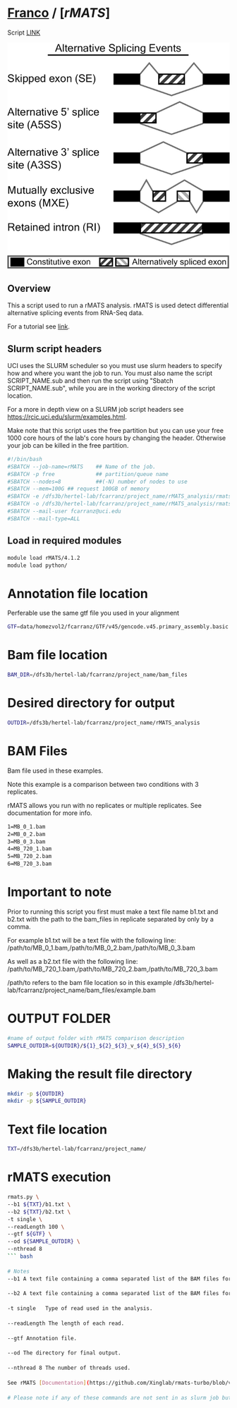# [Franco](https://github.com/altsplicer) / [***rMATS***]

Script [LINK](https://github.com/Altsplicer/Bam2BW_script/blob/main/bash/Bam2BW.sub)

[![.img/fig1.jpg](.img/fig1.jpg)](#nolink)

## Overview

This a script used to run a rMATS analysis. rMATS is used detect differential alternative splicing events from RNA-Seq data.

For a tutorial see [link](https://github.com/Xinglab/rmats-turbo/blob/v4.2.0/README.md).

## Slurm script headers
UCI uses the SLURM scheduler so you must use slurm headers to specify how and where you want the job to run. 
You must also name the script SCRIPT_NAME.sub and then run the script using "Sbatch SCRIPT_NAME.sub", while you are in the working directory of the script location. 

For a more in depth view on a SLURM job script headers see https://rcic.uci.edu/slurm/examples.html.

Make note that this script uses the free partition but you can use your free 1000 core hours of the lab's core hours by changing the header.
Otherwise your job can be killed in the free partition.

``` bash
#!/bin/bash
#SBATCH --job-name=rMATS	## Name of the job.
#SBATCH -p free				## partition/queue name
#SBATCH --nodes=8			##(-N) number of nodes to use
#SBATCH --mem=100G ## request 100GB of memory
#SBATCH -e /dfs3b/hertel-lab/fcarranz/project_name/rMATS_analysis/rmats.err	##Error_log
#SBATCH -o /dfs3b/hertel-lab/fcarranz/project_name/rMATS_analysis/rmats.out	##outputfile_log
#SBATCH --mail-user fcarranz@uci.edu
#SBATCH --mail-type=ALL
```

## Load in required modules
``` bash
module load rMATS/4.1.2
module load python/
```

# Annotation file location 
Perferable use the same gtf file you used in your alignment
``` bash
GTF=data/homezvol2/fcarranz/GTF/v45/gencode.v45.primary_assembly.basic.annotation.gtf
```
# Bam file location
``` bash
BAM_DIR=/dfs3b/hertel-lab/fcarranz/project_name/bam_files
```

# Desired directory for output
``` bash
OUTDIR=/dfs3b/hertel-lab/fcarranz/project_name/rMATS_analysis
```
# BAM Files
Bam file used in these examples.

Note this example is a comparison between two conditions with 3 replicates.

rMATS allows you run with no replicates or multiple replicates. See documentation for more info. 
``` bash
1=MB_0_1.bam
2=MB_0_2.bam
3=MB_0_3.bam
4=MB_720_1.bam
5=MB_720_2.bam
6=MB_720_3.bam 
```

# Important to note

Prior to running this script you first must make a text file name b1.txt and b2.txt with the path to the bam_files in replicate separated by only by a comma.

For example b1.txt will be a text file with the following line: /path/to/MB_0_1.bam,/path/to/MB_0_2.bam,/path/to/MB_0_3.bam

As well as a b2.txt file with the following line: /path/to/MB_720_1.bam,/path/to/MB_720_2.bam,/path/to/MB_720_3.bam

/path/to refers to the bam file location so in this example /dfs3b/hertel-lab/fcarranz/project_name/bam_files/example.bam

# OUTPUT FOLDER

``` bash
#name of output folder with rMATS comparison description
SAMPLE_OUTDIR=${OUTDIR}/${1}_${2}_${3}_v_${4}_${5}_${6}
```

# Making the result file directory

``` bash
mkdir -p ${OUTDIR}
mkdir -p ${SAMPLE_OUTDIR}
```
# Text file location

``` bash
TXT=/dfs3b/hertel-lab/fcarranz/project_name/
```
# rMATS execution

``` bash
rmats.py \
--b1 ${TXT}/b1.txt \
--b2 ${TXT}/b2.txt \
-t single \
--readLength 100 \
--gtf ${GTF} \
--od ${SAMPLE_OUTDIR} \
--nthread 8
``` bash

# Notes
--b1 A text file containing a comma separated list of the BAM files for sample 1.

--b2 A text file containing a comma separated list of the BAM files for sample 2.

-t single   Type of read used in the analysis.

--readLength The length of each read.

--gtf Annotation file.

--od The directory for final output.

--nthread 8 The number of threads used. 

See rMATS [Documentation](https://github.com/Xinglab/rmats-turbo/blob/v4.2.0/README.md) for more info

# Please note if any of these commands are not sent in as slurm job but done in the terminal then you need to be in a interactive node, NOT THE LOGIN NODE! You will get in trouble with UCI's HPC staff. 